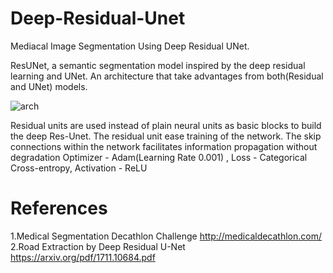 # Deep-Residual-Unet
Mediacal Image Segmentation Using Deep Residual UNet.

ResUNet, a semantic segmentation model inspired by the deep residual learning and UNet. An architecture that take advantages from both(Residual and UNet) models.

![arch](https://user-images.githubusercontent.com/114977437/193758417-929e426f-c922-47ae-bc38-6110c58c01dd.png)

Residual units are used instead of plain neural units as basic blocks to build the deep Res-Unet.
The residual unit ease training of the network.
The skip connections within the network facilitates information propagation without degradation
Optimizer - Adam(Learning Rate 0.001) , Loss - Categorical Cross-entropy, Activation - ReLU





# References
1.Medical Segmentation Decathlon Challenge
http://medicaldecathlon.com/
2.Road Extraction by Deep Residual U-Net
https://arxiv.org/pdf/1711.10684.pdf

